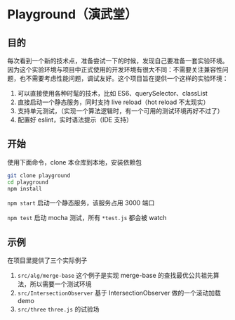 # Playground（演武堂）

## 目的

每次看到一个新的技术点，准备尝试一下的时候，发现自己要准备一套实验环境。因为这个实验环境与项目中正式使用的开发环境有很大不同：不需要关注兼容性问题，也不需要考虑性能问题，调试友好。这个项目旨在提供一个这样的实验环境：

1. 可以直接使用各种时髦的技术，比如 ES6、querySelector、classList
2. 直接启动一个静态服务，同时支持 live reload（hot reload 不太现实）
3. 支持单元测试，（实现一个算法逻辑时，有一个可用的测试环境再好不过了）
4. 配置好 eslint，实时语法提示（IDE 支持）

## 开始

使用下面命令，clone 本仓库到本地，安装依赖包

```sh
git clone playground
cd playground
npm install
```

`npm start` 启动一个静态服务，该服务占用 3000 端口

`npm test` 启动 mocha 测试，所有 `*test.js` 都会被 watch

## 示例

在项目里提供了三个实际例子

1. `src/alg/merge-base` 这个例子是实现 merge-base 的查找最优公共祖先算法，所以需要一个测试环境
2. `src/IntersectionObserver` 基于 IntersectionObserver 做的一个滚动加载 demo
3. `src/three` `three.js` 的试验场
